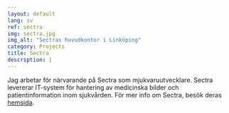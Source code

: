 ```yaml
---
layout: default
lang: sv
ref: sectra
img: sectra.jpg
img_alt: "Sectras huvudkontor i Linköping"
category: Projects
title: Sectra
description: |
---
```

Jag arbetar för närvarande på Sectra som mjukvaruutvecklare. Sectra levererar IT-system för hantering av medicinska bilder och patientinformation inom sjukvården. För mer info om Sectra, besök deras [hemsida](https://sectra.com/).
